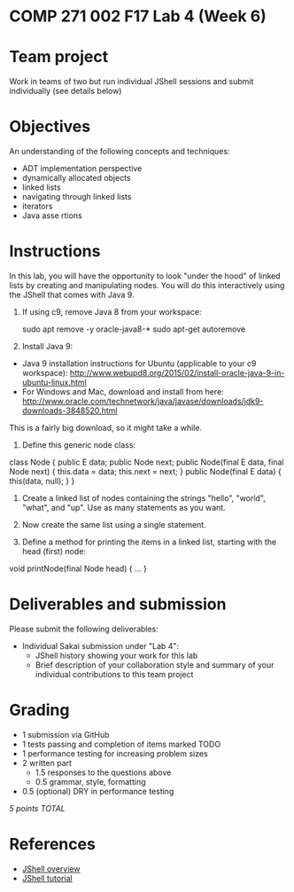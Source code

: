 # COMP 271 002 F17 Lab 4 (Week 6)

# Team project

Work in teams of two but run individual JShell sessions and submit individually (see details below)

# Objectives

An understanding of the following concepts and techniques:

- ADT implementation perspective
- dynamically allocated objects
- linked lists
- navigating through linked lists
- iterators
- Java asse rtions
  
# Instructions

In this lab, you will have the opportunity to look "under the hood" of linked lists by creating and manipulating nodes.
You will do this interactively using the JShell that comes with Java 9.

1. If using c9, remove Java 8 from your workspace:

      sudo apt remove -y oracle-java8-*
      sudo apt-get autoremove
      
1. Install Java 9:

  - Java 9 installation instructions for Ubuntu (applicable to your c9 workspace): http://www.webupd8.org/2015/02/install-oracle-java-9-in-ubuntu-linux.html
  - For Windows and Mac, download and install from here: http://www.oracle.com/technetwork/java/javase/downloads/jdk9-downloads-3848520.html
  
  This is a fairly big download, so it might take a while.

1. Define this generic node class:

  class Node<E> {
    public E data;
    public Node<E> next;
    public Node(final E data, final Node<E> next) { this.data = data; this.next = next; }
    public Node(final E data) { this(data, null); }
  }

1. Create a linked list of nodes containing the strings "hello", "world", "what", and "up". 
Use as many statements as you want.

1. Now create the same list using a single statement.

1. Define a method for printing the items in a linked list, starting with the head (first) node:

  <E> void printNode(final Node<E> head) { ... }
  


# Deliverables and submission

Please submit the following deliverables:

- Individual Sakai submission under "Lab 4":
  - JShell history showing your work for this lab
  - Brief description of your collaboration style and summary of your 
    individual contributions to this team project

# Grading

- 1 submission via GitHub
- 1 tests passing and completion of items marked TODO
- 1 performance testing for increasing problem sizes
- 2 written part
  - 1.5 responses to the questions above
  - 0.5 grammar, style, formatting
- 0.5 (optional) DRY in performance testing 

*5 points TOTAL*

# References

- [JShell overview](https://docs.oracle.com/javase/9/jshell/introduction-jshell.htm)
- [JShell tutorial](http://cr.openjdk.java.net/~rfield/tutorial/JShellTutorial.html)